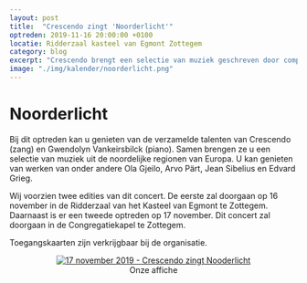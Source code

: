 ```yaml
---
layout: post
title:  "Crescendo zingt 'Noorderlicht'"
optreden: 2019-11-16 20:00:00 +0100
locatie: Ridderzaal kasteel van Egmont Zottegem
category: blog
excerpt: "Crescendo brengt een selectie van muziek geschreven door componisten uit de noorderlijke regionen van Europa."
image: "./img/kalender/noorderlicht.png"
---
```


# Noorderlicht

Bij dit optreden kan u genieten van de verzamelde talenten van Crescendo (zang) en Gwendolyn Vankeirsbilck (piano).
Samen brengen ze u een selectie van muziek uit de noordelijke regionen van Europa.
U kan genieten van werken van onder andere Ola Gjeilo, Arvo Pärt, Jean Sibelius en Edvard Grieg.

Wij voorzien twee edities van dit concert. De eerste zal doorgaan op 16 november in de Ridderzaal van het Kasteel van Egmont te Zottegem.
Daarnaast is er een tweede optreden op 17 november. Dit concert zal doorgaan in de Congregatiekapel te Zottegem.

Toegangskaarten zijn verkrijgbaar bij de organisatie.


<div class="gallery">
  <center>
  <figure>
    <a href="{{ site.baseurl }}/img/kalender/noorderlicht.png" data-lity>
      <img src="{{ site.baseurl }}/img/kalender/noorderlicht.png" alt="17 november 2019 - Crescendo zingt Nooderlicht" />
    </a>
    <figcaption>Onze affiche</figcaption>
  </figure>
  </center>
</div>
